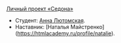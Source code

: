 <a href="https://lutomskaya.github.io/lutomskaya-sedona.github.io/">Личный проект «Седона»</a>

* Студент: [Анна Лютомская](https://up.htmlacademy.ru/htmlcss/20/user/363451).
* Наставник: [Наталья Майстренко] (https://htmlacademy.ru/profile/natalie).

